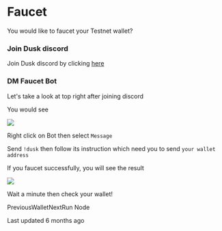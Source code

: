 # Faucet

You would like to faucet your Testnet wallet?

### Join Dusk discord <a href="#join-dusk-discord" id="join-dusk-discord"></a>

Join Dusk discord by clicking [here](https://discord.gg/dusknetwork)

### DM Faucet Bot <a href="#dm-faucet-bot" id="dm-faucet-bot"></a>

Let's take a look at top right after joining discord

You would see

![](https://docs.daningyn.xyz/\~gitbook/image?url=https%3A%2F%2F3757123888-files.gitbook.io%2F%7E%2Ffiles%2Fv0%2Fb%2Fgitbook-x-prod.appspot.com%2Fo%2Fspaces%252Ff9qd7vpO0PsmY4EQvGgS%252Fuploads%252F0QvC8k5HhbYFdHQTl14P%252FScreenshot%25202024-02-18%2520at%252022.26.58.png%3Falt%3Dmedia%26token%3D2d44dee8-0dd4-4fa9-8f42-1bc6d1ff7385\&width=768\&dpr=4\&quality=100\&sign=9a7f915e\&sv=1)

Right click on Bot then select `Message`

Send `!dusk` then follow its instruction which need you to send `your wallet address`

If you faucet successfully, you will see the result

![](https://docs.daningyn.xyz/\~gitbook/image?url=https%3A%2F%2F3757123888-files.gitbook.io%2F%7E%2Ffiles%2Fv0%2Fb%2Fgitbook-x-prod.appspot.com%2Fo%2Fspaces%252Ff9qd7vpO0PsmY4EQvGgS%252Fuploads%252FiLe5CeCKzGkEvN4dInK8%252FScreenshot%25202024-02-18%2520at%252022.14.35.png%3Falt%3Dmedia%26token%3D639d4315-c629-48b6-b547-b2c8d1a18c29\&width=768\&dpr=4\&quality=100\&sign=f228cc40\&sv=1)

Wait a minute then check your wallet!

PreviousWalletNextRun Node

Last updated 6 months ago

